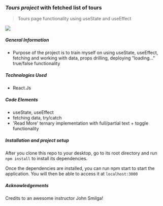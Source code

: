 ### _Tours project_ with fetched list of tours

> Tours page functionality using useState and useEffect
> 
![](public/tours1.gif)
##### General Information

- Purpose of the project is to train myself on using useState, useEffect, fetching and working with data, props drilling, deploying "loading..." true/false functionality

##### Technologies Used

- React.Js

##### Code Elements

- useState, useEffect
- fetching data, try/catch
- 'Read More' ternary implementation with full/partial text + toggle functionality

##### Installation and project setup

After you clone this repo to your desktop, go to its root directory and run `npm install` to install its dependencies.

Once the dependencies are installed, you can run npm start to start the application. You will then be able to access it at `localhost:3000`

##### Acknowledgements

Credits to an awesome instructor John Smilga!

